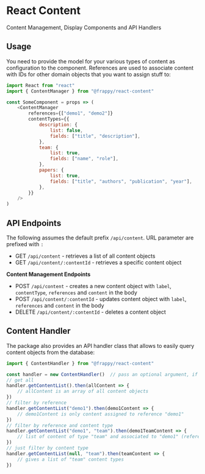 # React Content

Content Management, Display Components and API Handlers 

## Usage

You need to provide the model for your various types of content as configuration to the component. References are used
 to associate content with IDs for other domain objects that you want to assign stuff to:

```javascript
import React from "react"
import { ContentManager } from "@frappy/react-content"

const SomeComponent = props => (
    <ContentManager
        references={["demo1", "demo2"]}
        contentTypes={{
            description: {
                list: false,
                fields: ["title", "description"],
            },
            team: {
                list: true,
                fields: ["name", "role"],
            },
            papers: {
                list: true,
                fields: ["title", "authors", "publication", "year"],
            },
        }}
    />
)
```

## API Endpoints

The following assumes the default prefix `/api/content`. URL parameter are prefixed with `:`

- GET `/api/content` - retrieves a list of all content objects
- GET `/api/content/:contentId` - retrieves a specific content object

**Content Management Endpoints**

- POST `/api/content` - creates a new content object with `label`, `contentType`, `references` and `content` in the body
- POST `/api/content/:contentId` - updates content object with `label`, `references` and `content` in the body
- DELETE `/api/content/:contentId` - deletes a content object

## Content Handler

The package also provides an API handler class that allows to easily query content objects from the database:

```javascript
import { ContentHandler } from "@frappy/react-content"

const handler = new ContentHandler()  // pass an optional argument, if you use a different API prefix on the backend
// get all
handler.getContentList().then(allContent => {
    // allContent is an array of all content objects
})  
// filter by reference
handler.getContentList("demo1").then(demo1Content => {
    // demo1Content is only content assigned to reference "demo1"
})
// filter by reference and content type
handler.getContentList("demo1", "team").then(demo1TeamContent => {
    // list of content of type "team" and associated to "demo1" (reference)
})
// just filter by content type
handler.getContentList(null, "team").then(teamContent => {
    // gives a list of "team" content types
})
``` 